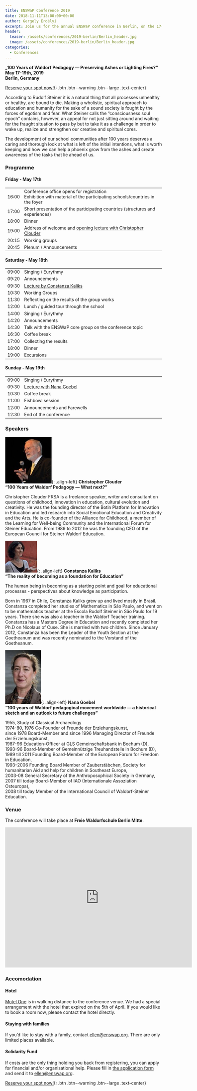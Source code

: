 ```yaml
---
title: ENSWaP Conference 2019
date: 2018-11-11T13:00:00+00:00
author: Gergely Erdélyi
excerpt: Join us for the annual ENSWaP conference in Berlin, on the 17-19th of May, 2019.
header:
  teaser: /assets/conferences/2019-berlin/Berlin_header.jpg
  image: /assets/conferences/2019-berlin/Berlin_header.jpg
categories:
  - Conferences
---
```

<b>„100 Years of Waldorf Pedagogy &mdash; Preserving Ashes or Lighting Fires?”</b><br>
<b>May 17-19th, 2019</b><br>
<b>Berlin, Germany</b>


[Reserve your spot now!](https://goo.gl/forms/20U5Ne7dfHJp0xsx1){: .btn .btn--warning .btn--large .text-center}

According to Rudolf Steiner it is a natural thing that all processes unhealthy or healthy,
are bound to die. Making a wholistic, spiritual approach to education and humanity for the
sake of a sound society is fought by the forces of egotism and fear.
What Steiner calls the “consciousness soul epoch” contains, however, an appeal for not just
sitting around and waiting for the fraught situation to pass by but to take it as a challenge
in order to wake up, realize and strengthen our creative and spiritual cores.

The development of our school communities after 100 years deserves a caring and thorough look
at what is left of the initial intentions, what is worth keeping and how we can help a phoenix
grow from the ashes and create awareness of the tasks that lie ahead of us.


### Programme

#### Friday - May 17th

<table>
  <tbody>
    <tr>
      <td width="1%">16:00</td>
      <td>Conference office opens for registration<br>
        Exhibition with material of the participating schools/countries in the foyer</td>
    </tr>
    <tr>
      <td>17:00</td>
      <td>Short presentation of the participating countries (structures and experiences)</td>
    </tr>
    <tr>
      <td>18:00</td>
      <td>Dinner</td>
    </tr>
    <tr>
      <td>19:00</td>
      <td>Address of welcome and <a href="#Christopher">opening lecture with Christopher Clouder</a></td>
    </tr>
    <tr>
      <td>20:15</td>
      <td>Working groups</td>
    </tr>
    <tr>
      <td>20:45</td>
      <td>Plenum / Announcements</td>
    </tr>
  </tbody>
</table>

#### Saturday - May 18th

<table>
  <tbody>
    <tr>
      <td width="1%">09:00</td>
      <td>Singing / Eurythmy</td>
    </tr>
    <tr>
      <td>09:20</td>
      <td>Announcements</td>
    </tr>
    <tr>
      <td>09:30</td>
      <td><a href="#Constanza">Lecture by Constanza Kaliks</a></td>
    </tr>
    <tr>
      <td>10:30</td>
      <td>Working Groups</td>
    </tr>
    <tr>
      <td>11:30</td>
      <td>Reflecting on the results of the group works</td>
    </tr>
    <tr>
      <td>12:00</td>
      <td>Lunch / guided tour through the school</td>
    </tr>
    <tr>
      <td>14:00</td>
      <td>Singing / Eurythmy</td>
    </tr>
    <tr>
      <td>14:20</td>
      <td>Announcements</td>
    </tr>
    <tr>
      <td>14:30</td>
      <td>Talk with the ENSWaP core group on the conference topic</td>
    </tr>
    <tr>
      <td>16:30</td>
      <td>Coffee break</td>
    </tr>
    <tr>
      <td>17:00</td>
      <td>Collecting the results</td>
    </tr>
    <tr>
      <td>18:00</td>
      <td>Dinner</td>
    </tr>
    <tr>
      <td>19:00</td>
      <td>Excursions</td>
    </tr>
  </tbody>
</table>

#### Sunday - May 19th

<table>
  <tbody>
    <tr>
      <td width="1%">09:00</td>
      <td>Singing / Eurythmy</td>
    </tr>
    <tr>
      <td>09:30</td>
      <td><a href="#Nana">Lecture with Nana Goebel</a></td>
    </tr>
    <tr>
      <td>10:30</td>
      <td>Coffee break</td>
    </tr>
    <tr>
      <td>11:00</td>
      <td>Fishbowl session</td>
    </tr>
    <tr>
      <td>12:00</td>
      <td>Announcements and Farewells</td>
    </tr>
    <tr>
      <td>12:30</td>
      <td>End of the conference</td>
    </tr>
  </tbody>
</table>


### Speakers

<a name="Christopher"></a>![Christopher Clouder](/assets/conferences/2019-berlin/christopher_clouder.jpg){: .align-left}
**Christopher Clouder**<br>
**“100 Years of Waldorf Pedagogy &mdash; What next?”**

<p style="clear:both">
Christopher Clouder FRSA is a freelance speaker, writer and consultant on questions of childhood,
innovation in education, cultural evolution and creativity. He was the founding director of the 
Botin Platform for Innovation in Education and led research into Social Emotional Education and
Creativity and the Arts. He is co-founder of the Alliance for Childhood, a member of the
Learning for Well-being Community and the International Forum for Steiner Education. 
From 1989 to 2012 he was the founding CEO of the European Council for Steiner Waldorf Education.
</p>

<a name="Constanza"></a>![Constanza Kaliks](/assets/conferences/2019-berlin/constanza_kaliks.jpg){: .align-left}
**Constanza Kaliks**<br>
**“The reality of becoming as a foundation for Education”** 

<p style="clear:both">
The human being in becoming as a starting point and goal for educational processes - perspectives
about knowledge as participation.

Born in 1967 in Chile, Constanza Kaliks grew up and lived mostly in Brasil.
Constanza completed her studies of Mathematics in São Paulo, and went on to be mathematics teacher
at the Escola Rudolf Steiner in São Paulo for 19 years. There she was also a teacher in the
Waldorf Teacher training. Constanza has a Masters Degree in Education and recently completed her
Ph.D on Nicolaus of Cuse. She is married with two children.
Since January 2012, Constanza has been the Leader of the Youth Section at the Goetheanum and was
recently nominated to the Vorstand of the Goetheanum.
</p>

<a name="Nana"></a>![Nana Goebel](/assets/conferences/2019-berlin/nana_goebel.jpg){: .align-left}
**Nana Goebel**<br>
**“100 years of Waldorf pedagogical movement worldwide &mdash; a historical sketch and an outlook to future challenges”**

<p style="clear:both">
1955, Study of Classical Archaeology<br>
1974-80, 1976 Co-Founder of Freunde der Erziehungskunst,<br>
since 1978 Board-Member and since 1996 Managing Director of Freunde der Erziehungskunst,<br>
1987-96 Education-Officer at GLS Gemeinschaftsbank in Bochum (D),<br>
1993-96 Board-Member of Gemeinnützige Treuhandstelle in Bochum (D),<br>
1989 till 2011 Founding Board-Member of the European Forum for Freedom in Education,<br>
1993–2006 Founding Board Member of Zauberstäbchen, Society for humanitarian Aid and help for children in Southeast Europe,<br>
2003-08 General Secretary of the Anthroposophical Society in Germany,<br>
2007 till today Board-Member of IAO (Internationale Assoziation Osteuropa),<br>
2008 till today Member of the International Council of Waldorf-Steiner Education.
</p>

### Venue

The conference will take place at <b>Freie Waldorfschule Berlin Mitte</b>.

<iframe src="https://www.google.com/maps/embed?pb=!1m18!1m12!1m3!1d2427.411241774234!2d13.402651315468182!3d52.52599324353805!2m3!1f0!2f0!3f0!3m2!1i1024!2i768!4f13.1!3m3!1m2!1s0x416523d6d1b0efab%3A0xc3c6737eaf884d88!2sFreie+Waldorfschule+Berlin-Mitte!5e0!3m2!1sen!2shu!4v1541851405535" width="600" height="450" frameborder="0" style="border:0" allowfullscreen></iframe>

### Accomodation

#### Hotel

[Motel One](https://www.motel-one.com/en/) is in walking distance to the conference venue. We had a special arrangement with the hotel that expired on the 5th of April. If you would like to book a room now, please contact the hotel directly.

#### Staying with families

If you’d like to stay with a family, contact [ellen@enswap.org](mailto:ellen@enswap.org). There are only limited places available.

#### Solidarity Fund

If costs are the only thing holding you back from registering, you can apply for financial and/or organisational help. Please fill in [the application form](/assets/conferences/2019-berlin/ENSWaP_Application_Form.pdf) and send it to [ellen@enswap.org](mailto:ellen@enswap.org).

[Reserve your spot now!](https://goo.gl/forms/20U5Ne7dfHJp0xsx1){: .btn .btn--warning .btn--large .text-center}
